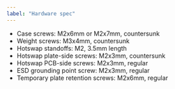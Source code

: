 ```yaml
---
label: "Hardware spec"
---
```

- Case screws: M2x6mm or M2x7mm, countersunk
- Weight screws: M3x4mm, countersunk
- Hotswap standoffs: M2, 3.5mm length
- Hotswap plate-side screws: M2x3mm, countersunk
- Hotswap PCB-side screws: M2x3mm, regular
- ESD grounding point screw: M2x3mm, regular
- Temporary plate retention screws: M2x6mm, regular